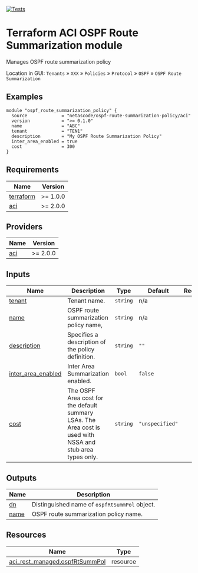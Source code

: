 <!-- BEGIN_TF_DOCS -->
[![Tests](https://github.com/netascode/terraform-aci-ospf-route-summarization-policy/actions/workflows/test.yml/badge.svg)](https://github.com/netascode/terraform-aci-ospf-route-summarization-policy/actions/workflows/test.yml)

# Terraform ACI OSPF Route Summarization module

Manages OSPF route summarization policy

Location in GUI:
`Tenants` » `XXX` » `Policies` » `Protocol` » `OSPF` » `OSPF Route Summarization`

## Examples

```hcl
module "ospf_route_summarization_policy" {
  source             = "netascode/ospf-route-summarization-policy/aci"
  version            = ">= 0.1.0"
  name               = "ABC"
  tenant             = "TEN1"
  description        = "My OSPF Route Summarization Policy"
  inter_area_enabled = true
  cost               = 300
}
```

## Requirements

| Name | Version |
|------|---------|
| <a name="requirement_terraform"></a> [terraform](#requirement\_terraform) | >= 1.0.0 |
| <a name="requirement_aci"></a> [aci](#requirement\_aci) | >= 2.0.0 |

## Providers

| Name | Version |
|------|---------|
| <a name="provider_aci"></a> [aci](#provider\_aci) | >= 2.0.0 |

## Inputs

| Name | Description | Type | Default | Required |
|------|-------------|------|---------|:--------:|
| <a name="input_tenant"></a> [tenant](#input\_tenant) | Tenant name. | `string` | n/a | yes |
| <a name="input_name"></a> [name](#input\_name) | OSPF route summarization policy name, | `string` | n/a | yes |
| <a name="input_description"></a> [description](#input\_description) | Specifies a description of the policy definition. | `string` | `""` | no |
| <a name="input_inter_area_enabled"></a> [inter\_area\_enabled](#input\_inter\_area\_enabled) | Inter Area Summarization enabled. | `bool` | `false` | no |
| <a name="input_cost"></a> [cost](#input\_cost) | The OSPF Area cost for the default summary LSAs. The Area cost is used with NSSA and stub area types only. | `string` | `"unspecified"` | no |

## Outputs

| Name | Description |
|------|-------------|
| <a name="output_dn"></a> [dn](#output\_dn) | Distinguished name of `ospfRtSummPol` object. |
| <a name="output_name"></a> [name](#output\_name) | OSPF route summarization policy name. |

## Resources

| Name | Type |
|------|------|
| [aci_rest_managed.ospfRtSummPol](https://registry.terraform.io/providers/CiscoDevNet/aci/latest/docs/resources/rest_managed) | resource |
<!-- END_TF_DOCS -->